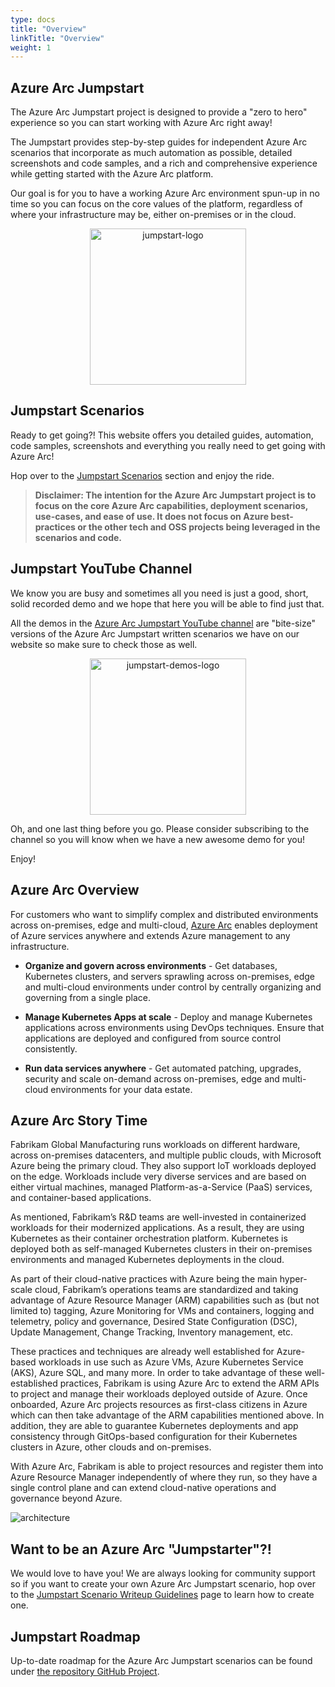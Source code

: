```yaml
---
type: docs
title: "Overview"
linkTitle: "Overview"
weight: 1
---
```


## Azure Arc Jumpstart

The Azure Arc Jumpstart project is designed to provide a "zero to hero" experience so you can start working with Azure Arc right away!

The Jumpstart provides step-by-step guides for independent Azure Arc scenarios that incorporate as much automation as possible, detailed screenshots and code samples, and a rich and comprehensive experience while getting started with the Azure Arc platform.

Our goal is for you to have a working Azure Arc environment spun-up in no time so you can focus on the core values of the platform, regardless of where your infrastructure may be, either on-premises or in the cloud.

<p align="center"><img src="/img/jumpstart_logo.png" alt="jumpstart-logo" width="250"></p>

## Jumpstart Scenarios

Ready to get going?! This website offers you detailed guides, automation, code samples, screenshots and everything you really need to get going with Azure Arc!

Hop over to the [Jumpstart Scenarios](https://azurearcjumpstart.io/azure_arc_jumpstart/) section and enjoy the ride.

> **Disclaimer: The intention for the Azure Arc Jumpstart project is to focus on the core Azure Arc capabilities, deployment scenarios, use-cases, and ease of use. It does not focus on Azure best-practices or the other tech and OSS projects being leveraged in the scenarios and code.**

## Jumpstart YouTube Channel

We know you are busy and sometimes all you need is just a good, short, solid recorded demo and we hope that here you will be able to find just that.

All the demos in the [Azure Arc Jumpstart YouTube channel](https://aka.ms/AzureArcJumpstartDemos) are "bite-size" versions of the Azure Arc Jumpstart written scenarios we have on our website so make sure to check those as well.

<p align="center"><img src="/img/jumpstart_demos_logo.png" alt="jumpstart-demos-logo" width="250"></p>

Oh, and one last thing before you go. Please consider subscribing to the channel so you will know when we have a new awesome demo for you!

Enjoy!

## Azure Arc Overview

For customers who want to simplify complex and distributed environments across on-premises, edge and multi-cloud, [Azure Arc](https://azure.microsoft.com/services/azure-arc/) enables deployment of Azure services anywhere and extends Azure management to any infrastructure.

* **Organize and govern across environments** - Get databases, Kubernetes clusters, and servers sprawling across on-premises, edge and multi-cloud environments under control by centrally organizing and governing from a single place.

* **Manage Kubernetes Apps at scale** - Deploy and manage Kubernetes applications across environments using DevOps techniques. Ensure that applications are deployed and configured from source control consistently.

* **Run data services anywhere** - Get automated patching, upgrades, security and scale on-demand across on-premises, edge and multi-cloud environments for your data estate.

## Azure Arc Story Time

Fabrikam Global Manufacturing runs workloads on different hardware, across on-premises datacenters, and multiple public clouds, with Microsoft Azure being the primary cloud. They also support IoT workloads deployed on the edge. Workloads include very diverse services and are based on either virtual machines, managed Platform-as-a-Service (PaaS) services, and container-based applications.

As mentioned, Fabrikam’s R&D teams are well-invested in containerized workloads for their modernized applications. As a result, they are using Kubernetes as their container orchestration platform. Kubernetes is deployed both as self-managed Kubernetes clusters in their on-premises environments and managed Kubernetes deployments in the cloud.

As part of their cloud-native practices with Azure being the main hyper-scale cloud, Fabrikam’s operations teams are standardized and taking advantage of Azure Resource Manager (ARM) capabilities such as (but not limited to) tagging, Azure Monitoring for VMs and containers, logging and telemetry, policy and governance, Desired State Configuration (DSC), Update Management, Change Tracking, Inventory management, etc.

These practices and techniques are already well established for Azure-based workloads in use such as Azure VMs, Azure Kubernetes Service (AKS), Azure SQL, and many more. In order to take advantage of these well-established practices, Fabrikam is using Azure Arc to extend the ARM APIs to project and manage their workloads deployed outside of Azure. Once onboarded, Azure Arc projects resources as first-class citizens in Azure which can then take advantage of the ARM capabilities mentioned above. In addition, they are able to guarantee Kubernetes deployments and app consistency through GitOps-based configuration for their Kubernetes clusters in Azure, other clouds and on-premises.

With Azure Arc, Fabrikam is able to project resources and register them into Azure Resource Manager independently of where they run, so they have a single control plane and can extend cloud-native operations and governance beyond Azure.

![architecture](/img/architecture_white.jpg)

## Want to be an Azure Arc "Jumpstarter"?!

We would love to have you! We are always looking for community support so if you want to create your own Azure Arc Jumpstart scenario, hop over to the [Jumpstart Scenario Writeup Guidelines](https://azurearcjumpstart.io/scenario_guidelines/) page to learn how to create one.

## Jumpstart Roadmap

Up-to-date roadmap for the Azure Arc Jumpstart scenarios can be found under [the repository GitHub Project](https://github.com/microsoft/azure_arc/projects/1).

